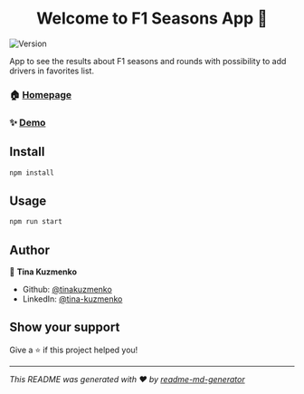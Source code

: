 <h1 align="center">Welcome to F1 Seasons App 👋</h1>
<p>
  <img alt="Version" src="https://img.shields.io/badge/version-1.1.0-blue.svg?cacheSeconds=2592000" />
</p>

App to see the results about F1 seasons and rounds with possibility to add drivers in favorites list.

### 🏠 [Homepage](https://github.com/tinakuzmenko/f1-seasons/)

### ✨ [Demo](http://f1-seasons-app.vercel.app/)

## Install

```sh
npm install
```

## Usage

```sh
npm run start
```

## Author

👤 **Tina Kuzmenko**

* Github: [@tinakuzmenko](https://github.com/tinakuzmenko)
* LinkedIn: [@tina-kuzmenko](https://linkedin.com/in/tina-kuzmenko)

## Show your support

Give a ⭐️ if this project helped you!

***
_This README was generated with ❤️ by [readme-md-generator](https://github.com/kefranabg/readme-md-generator)_
